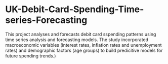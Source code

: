 # UK-Debit-Card-Spending-Time-series-Forecasting
This project analyses and forecasts debit card sspending patterns using time series analysis and forecasting models. The study incorporated macroeconomic variables (interest rates, inflation rates and unemployment rates) and demographic factors (age groups) to build predicitive models for future spending trends.)
